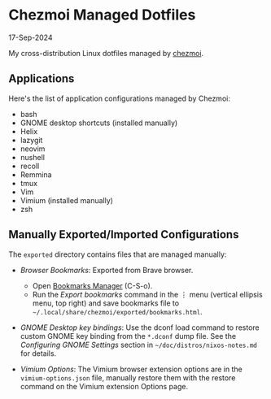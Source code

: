 # Chezmoi Managed Dotfiles

17-Sep-2024

My cross-distribution Linux dotfiles managed by [chezmoi](https://www.chezmoi.io/).

## Applications
Here's the list of application configurations managed by Chezmoi:

- bash
- GNOME desktop shortcuts (installed manually)
- Helix
- lazygit
- neovim
- nushell
- recoll
- Remmina
- tmux
- Vim
- Vimium (installed manually)
- zsh

## Manually Exported/Imported Configurations
The `exported` directory contains files that are managed manually:

- _Browser Bookmarks_: Exported from Brave browser.
  * Open [Bookmarks Manager](brave://bookmarks/) (C-S-o).
  * Run the _Export bookmarks_ command in the ⋮ menu (vertical ellipsis menu, top right) and save bookmarks file to `~/.local/share/chezmoi/exported/bookmarks.html`.

- _GNOME Desktop key bindings_: Use the dconf load command to restore custom GNOME key binding from the `*.dconf` dump file. See the _Configuring GNOME Settings_ section in `~/doc/distros/nixos-notes.md` for details.


- _Vimium Options_: The Vimium browser extension options are in the `vimium-options.json` file, manually restore them with the restore command on the Vimium extension Options page.
